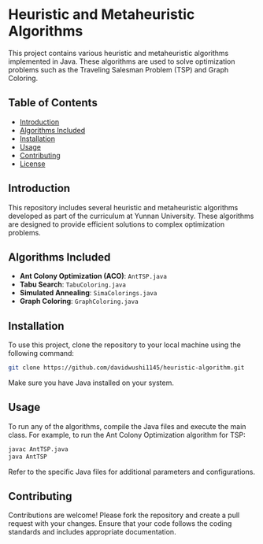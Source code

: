 # Heuristic and Metaheuristic Algorithms

This project contains various heuristic and metaheuristic algorithms implemented in Java. These algorithms are used to solve optimization problems such as the Traveling Salesman Problem (TSP) and Graph Coloring.

## Table of Contents
- [Introduction](#introduction)
- [Algorithms Included](#algorithms-included)
- [Installation](#installation)
- [Usage](#usage)
- [Contributing](#contributing)
- [License](#license)

## Introduction
This repository includes several heuristic and metaheuristic algorithms developed as part of the curriculum at Yunnan University. These algorithms are designed to provide efficient solutions to complex optimization problems.

## Algorithms Included
- **Ant Colony Optimization (ACO)**: `AntTSP.java`
- **Tabu Search**: `TabuColoring.java`
- **Simulated Annealing**: `SimaColorings.java`
- **Graph Coloring**: `GraphColoring.java`

## Installation
To use this project, clone the repository to your local machine using the following command:
```sh
git clone https://github.com/davidwushi1145/heuristic-algorithm.git
```
Make sure you have Java installed on your system.

## Usage
To run any of the algorithms, compile the Java files and execute the main class. For example, to run the Ant Colony Optimization algorithm for TSP:
```sh
javac AntTSP.java
java AntTSP
```
Refer to the specific Java files for additional parameters and configurations.

## Contributing
Contributions are welcome! Please fork the repository and create a pull request with your changes. Ensure that your code follows the coding standards and includes appropriate documentation.
